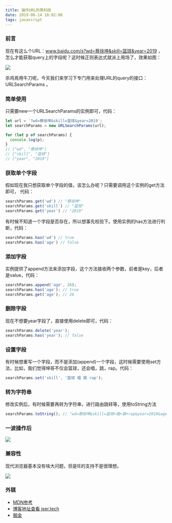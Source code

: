 ```yaml
---
title: 操作URL的黑科技
date: 2019-06-14 18:02:06
tags: javascript
---
```

### 前言
现在有这么个URL：www.baidu.com/s?wd=蔡徐坤&skill=篮球&year=2019 ，怎么才能获取query上的字段呢？这时候正则表达式就派上用场了，效果如图：

![](http://pt2k23f08.bkt.clouddn.com/URLSearchParams1.jpg)

杀鸡焉用牛刀呢，今天我们来学习下专门用来处理URL的query的接口：URLSearchParams 。

### 简单使用
只需要new一个URLSearchParams的实例即可，代码：

``` javascript
let url = '?wd=蔡徐坤&skill=篮球&year=2019';
let searchParams = new URLSearchParams(url);

for (let p of searchParams) {
  console.log(p);
}
// ["wd", "蔡徐坤"]
// ["skill", "篮球"]
// ["year", "2019"]
```
### 获取单个字段
假如现在我只想获取单个字段的值，该怎么办呢？只需要调用这个实例的get方法即可， 代码：

``` javascript
searchParams.get('wd') // "蔡徐坤"
searchParams.get('skill') // "篮球"
searchParams.get('year') // "2019"
```

有时候不知道一个字段是否存在，所以想事先校验下。使用实例的has方法进行判断，代码：

``` javascript
searchParams.has('wd') // true
searchParams.has('age') // false
```

### 添加字段
实例提供了append方法来添加字段，这个方法接收两个参数，前者是key，后者是value，代码：

``` javascript
searchParams.append('age', 26);
searchParams.has('age'); // true
searchParams.get('age'); // 26
```

### 删除字段
现在不想要year字段了，直接使用delete即可，代码：

``` javascript
searchParams.delete('year');
searchParams.has('year'); // false
```

### 设置字段
有时候想重写一个字段，而不是添加(append)一个字段，这时候需要使用set方法，比如，我们觉得坤哥不仅会篮球，还会唱，跳，rap。代码：
``` javascript
searchParams.set('skill', '篮球 唱 跳 rap');
```

### 转为字符串
修改实例后，有时候需要再转为字符串，进行路由跳转等，使用toString方法

``` javascript
searchParams.toString(); // "wd=蔡徐坤&skill=篮球+唱+跳+rap&year=2019&age=26"
```

### 一波操作后

![](http://pt2k23f08.bkt.clouddn.com/URLSearchParams2.gif)

### 兼容性

现代浏览器基本没有啥大问题，但是IE的支持不是很理想。

![](http://pt2k23f08.bkt.clouddn.com/URLSearchParams3.png)

### 外链
- [MDN参考](https://developer.mozilla.org/en-US/docs/Web/API/URLSearchParams)
- [博客地址查看 jser.tech](https://jser.tech/2019/06/14/操作URL的黑科技/)
- [掘金](https://juejin.im/post/5d038c9051882548ac439933)
